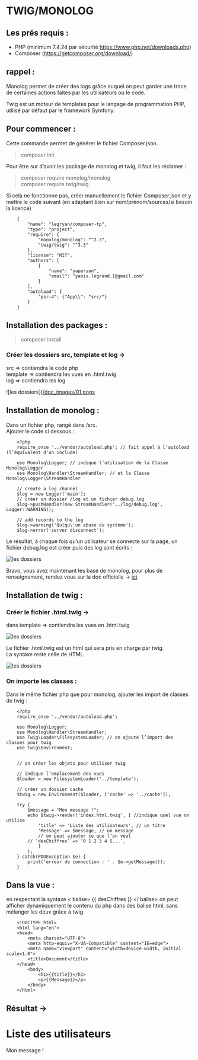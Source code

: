 # TWIG/MONOLOG


## Les prés requis :
- PHP (minimum 7.4.24 par sécurité https://www.php.net/downloads.php)
- Composer (https://getcomposer.org/download/)


## rappel :

Monolog permet de créer des logs grâce auquel on peut garder une trace de certaines actions faites par les utilisateurs ou le code.

Twig est un moteur de templates pour le langage de programmation PHP, utilisé par défaut par le framework Symfony.


## Pour commencer :



Cette commande permet de générer le fichier Composer.json.

> composer init




Pour être sur d’avoir les package de monolog et twig, il faut les réclamer : 

>composer require monolog/monolog <br>
>composer require twig/twig




Si cela ne fonctionne pas, créer manuellement le fichier Composer.json et y mettre le code suivant (en adaptant bien sur nom/prénom/sources/si besoin la licence)


        {
            "name": "legryan/composer-tp",
            "type": "project",
            "require": {
                "monolog/monolog": "^2.3",
                "twig/twig": "^3.3"
            },
            "license": "MIT",
            "authors": [
                {
                    "name": "yaperson",
                    "email": "yanis.legrand.1@gmail.com"
                }
            ],
            "autoload": {
                "psr-4": {"App\\": "src/"}
            }    
        }


## Installation des packages :


> composer install


### Créer les dossiers src, template et log → 

src => contiendra le code php </br>
template => contiendra les vues en .html.twig </br>
log => contiendra les log 

![les dossiers]([/doc_images/01.pngs](https://github.com/yaperson/composer-tp/blob/Doc-Twig/Monolog/doc_images/01.PNG)


## Installation de monolog :

Dans un fichier php, rangé dans /src. <br>
Ajouter le code ci dessous :

        <?php
        require_once '../vendor/autoload.php'; // fait appel à l’autoload (l’équivalent d'un include)
        
        use Monolog\Logger; // indique l’utilisation de la Classe Monolog\Logger
        use Monolog\Handler\StreamHandler; // et la Classe Monolog\Logger\StreamHandler
        
        // create a log channel
        $log = new Logger('main');
        // créer un dossier /log et un fichier debug.log
        $log->pushHandler(new StreamHandler('../log/debug.log', Logger::WARNING));
        
        // add records to the log
        $log->warning('Qulqu\'un abuse du système');
        $log->error('server disconnect');





Le résultat, à chaque fois qu’un utilisateur se connecte sur la page, un fichier debug.log est créer puis des log sont écrits : 

![les dossiers](/doc_images/03.png)

Bravo, vous avez maintenant les base de monolog, pour plus de renseignement, rendez vous sur la doc officielle → [ici](https://github.com/Seldaek/monolog/blob/main/doc/01-usage.md#log-levels). <br>


## Installation de twig :


### Créer le fichier .html.twig → 

dans template => contiendra les vues en .html.twig

![les dossiers](/doc_images/02.png)

Le fichier .html.twig est un html qui sera pris en charge par twig.<br>
La syntaxe reste celle de HTML.

![les dossiers](/doc_images/04.png)

### On importe les classes : 

Dans le même fichier php que pour monolog, ajouter les import de classes de twig :

        <?php
        require_once '../vendor/autoload.php';
        
        use Monolog\Logger;
        use Monolog\Handler\StreamHandler;
        use Twig\Loader\FilesystemLoader; // on ajoute l’import des classes pour twig
        use Twig\Environment;
 

        // on créer les objets pour utiliser twig
        
        // indique l’emplacement des vues
        $loader = new FilesystemLoader('../template'); 
        
        // créer un dossier cache
        $twig = new Environment($loader, ['cache' => '../cache']);  
        
        try {
            $message = "Mon message !";
            echo $twig->render('index.html.twig', [ //indique quel vue on utilise
                'title' => 'Liste des utilisateurs', // un titre
                'Message' => $message, // un message
                // on peut ajouter ce que l’on veut
            // ‘desChiffres’ => ‘0 1 2 3 4 5...’,
                ]
            );    
        } catch(PDOException $e) {
            print('erreur de connection : ' . $e->getMessage());
        }



## Dans la vue :

en respectant la syntaxe < balise> {{ desChiffres }} </ balise> on peut afficher dynamiquement le contenu du php dans des balise html, sans mélanger les deux grâce à twig

        <!DOCTYPE html>
        <html lang="en">
        <head>
            <meta charset="UTF-8">
            <meta http-equiv="X-UA-Compatible" content="IE=edge">
            <meta name="viewport" content="width=device-width, initial-scale=1.0">
            <title>Document</title>
        </head>
            <body>
                <h1>{{title}}</h1>  
                <p>{{Message}}</p>
            </body>
        </html>
 
## Résultat → 

<!DOCTYPE html>
<html lang="en">
<head>
    <meta charset="UTF-8">
    <meta http-equiv="X-UA-Compatible" content="IE=edge">
    <meta name="viewport" content="width=device-width, initial-scale=1.0">
    <title>Document</title>
</head>
    <body>
        <h1>Liste des utilisateurs</h1>  
        <p>Mon message !</p>
    </body>
</html>